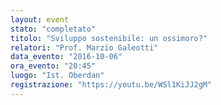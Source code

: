 ```yaml
---
layout: event
stato: "completato"
titolo: "Sviluppo sostenibile: un ossimoro?"
relatori: "Prof. Marzio Galeotti"
data_evento: "2016-10-06"
ora_evento: "20:45"
luogo: "Ist. Oberdan"
registrazione: "https://youtu.be/WSl1KiJJ2gM" 
---
```

